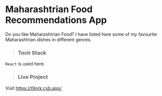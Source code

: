 # **Maharashtrian Food Recommendations App**
Do you like Maharashtrian Food? I have listed here some of my favourite Maharashtrian dishes in different genres. 

>### Tech Stack

`React` is used here.

>### Live Project

Visit https://t9nrk.csb.app/ 
